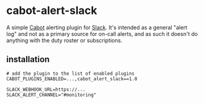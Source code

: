 # cabot-alert-slack

A simple [Cabot] alerting plugin for [Slack].  It's intended as a general
"alert log" and not as a primary source for on-call alerts, and as such it
doesn't do anything with the duty roster or subscriptions.

## installation

```
# add the plugin to the list of enabled plugins
CABOT_PLUGINS_ENABLED=...,cabot_alert_slack==1.0

SLACK_WEBHOOK_URL=https://...
SLACK_ALERT_CHANNEL="#monitoring"
```

[Cabot]: https://github.com/arachnys/cabot
[Slack]: https://slack.com/

